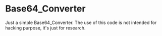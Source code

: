 # Base64_Converter
Just a simple Base64_Converter.
The use of this code is not intended for hacking purpose, it's just for research.

